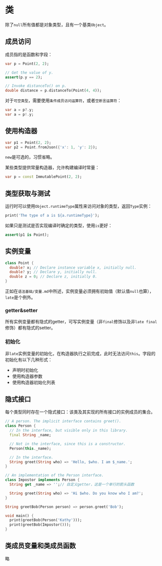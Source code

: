 # 类

除了`null`所有值都是对象类型，且有一个基类`Object`。

## 成员访问

成员指的是函数和字段：

```dart
var p = Point(2, 2);

// Get the value of y.
assert(p.y == 2);

// Invoke distanceTo() on p.
double distance = p.distanceTo(Point(4, 4));
```

对于`可空类型`，需要使用`条件成员访问运算符`，或者`空断言运算符`：

```dart
var a = p?.y;
var a = p!.y;
```

## 使用构造器

```dart
var p1 = Point(2, 2);
var p2 = Point.fromJson({'x': 1, 'y': 2});
```

`new`是可选的，习惯省略。

某些类型提供常量构造器，允许构建编译时常量：

```dart
var p = const ImmutablePoint(2, 2);
```

## 类型获取与测试

运行时可以使用`Object.runtimeType`属性来访问对象的类型，返回`Type`实例：

```dart
print('The type of a is ${a.runtimeType}');
```

如果只是测试是否实现编译时确定的类型，使用`is`更好：

```dart
assert(p1 is Point);
```

## 实例变量

```dart
class Point {
  double? x; // Declare instance variable x, initially null.
  double? y; // Declare y, initially null.
  double z = 0; // Declare z, initially 0.
}
```

正如在`语法基础/变量.md`中所述，实例变量必须拥有初始值（默认值`null`也算），`late`是个例外。

### getter&setter

所有实例变量都有隐式的getter，可写实例变量（非`final`修饰以及非`late final`修饰）都有隐式的setter。

### 初始化

非`late`实例变量的初始化，在构造器执行之前完成，此时无法访问`this`。字段的初始化有以下几种形式：

- 声明时初始化
- 使用构造器参数
- 使用构造器初始化列表

## 隐式接口

每个类型同时存在一个隐式接口：该类及其实现的所有接口的实例成员的集合。

```dart
// A person. The implicit interface contains greet().
class Person {
  // In the interface, but visible only in this library.
  final String _name;

  // Not in the interface, since this is a constructor.
  Person(this._name);

  // In the interface.
  String greet(String who) => 'Hello, $who. I am $_name.';
}

// An implementation of the Person interface.
class Impostor implements Person {
  String get _name => '';// 自定义getter，这是一个单行的箭头函数

  String greet(String who) => 'Hi $who. Do you know who I am?';
}

String greetBob(Person person) => person.greet('Bob');

void main() {
  print(greetBob(Person('Kathy')));
  print(greetBob(Impostor()));
}
```

## 类成员变量和类成员函数

略
